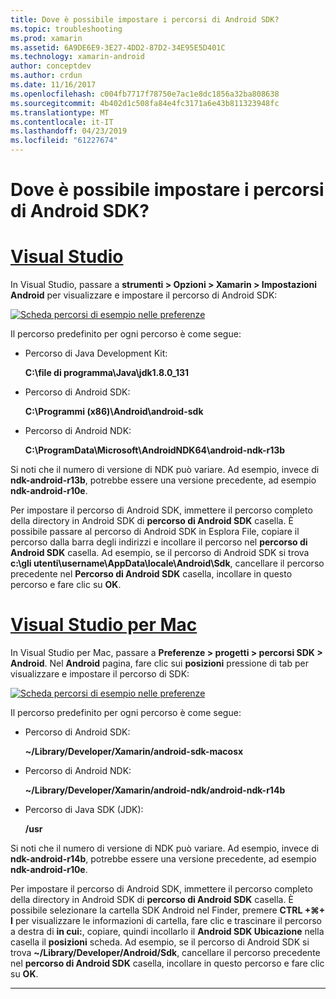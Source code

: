 ```yaml
---
title: Dove è possibile impostare i percorsi di Android SDK?
ms.topic: troubleshooting
ms.prod: xamarin
ms.assetid: 6A9DE6E9-3E27-4DD2-87D2-34E95E5D401C
ms.technology: xamarin-android
author: conceptdev
ms.author: crdun
ms.date: 11/16/2017
ms.openlocfilehash: c004fb7717f78750e7ac1e8dc1856a32ba808638
ms.sourcegitcommit: 4b402d1c508fa84e4fc3171a6e43b811323948fc
ms.translationtype: MT
ms.contentlocale: it-IT
ms.lasthandoff: 04/23/2019
ms.locfileid: "61227674"
---
```

# <a name="where-can-i-set-my-android-sdk-locations"></a>Dove è possibile impostare i percorsi di Android SDK?

# <a name="visual-studiotabwindows"></a>[Visual Studio](#tab/windows)

In Visual Studio, passare a **strumenti > Opzioni > Xamarin > Impostazioni Android** per visualizzare e impostare il percorso di Android SDK:

[![Scheda percorsi di esempio nelle preferenze](android-sdk-location-images/win/01-locations-sml.png)](android-sdk-location-images/win/01-locations.png#lightbox)

Il percorso predefinito per ogni percorso è come segue:

- Percorso di Java Development Kit: 

    **C:\\file di programma\\Java\\jdk1.8.0_131**

- Percorso di Android SDK: 

    **C:\\Programmi (x86)\\Android\\android-sdk**

- Percorso di Android NDK: 

    **C:\\ProgramData\\Microsoft\\AndroidNDK64\\android-ndk-r13b**

Si noti che il numero di versione di NDK può variare. Ad esempio, invece di **ndk-android-r13b**, potrebbe essere una versione precedente, ad esempio **ndk-android-r10e**.

Per impostare il percorso di Android SDK, immettere il percorso completo della directory in Android SDK di **percorso di Android SDK** casella. È possibile passare al percorso di Android SDK in Esplora File, copiare il percorso dalla barra degli indirizzi e incollare il percorso nel **percorso di Android SDK** casella.
Ad esempio, se il percorso di Android SDK si trova **c:\\gli utenti\\username\\AppData\\locale\\Android\\Sdk**, cancellare il percorso precedente nel  **Percorso di Android SDK** casella, incollare in questo percorso e fare clic su **OK**.

# <a name="visual-studio-for-mactabmacos"></a>[Visual Studio per Mac](#tab/macos)

In Visual Studio per Mac, passare a **Preferenze > progetti > percorsi SDK > Android**. Nel **Android** pagina, fare clic sui **posizioni** pressione di tab per visualizzare e impostare il percorso di SDK:

[![Scheda percorsi di esempio nelle preferenze](android-sdk-location-images/mac/01-locations-sml.png)](android-sdk-location-images/mac/01-locations.png#lightbox)

Il percorso predefinito per ogni percorso è come segue:

- Percorso di Android SDK: 

    **~/Library/Developer/Xamarin/android-sdk-macosx**

- Percorso di Android NDK: 

    **~/Library/Developer/Xamarin/android-ndk/android-ndk-r14b**

- Percorso di Java SDK (JDK): 

    **/usr**

Si noti che il numero di versione di NDK può variare. Ad esempio, invece di **ndk-android-r14b**, potrebbe essere una versione precedente, ad esempio **ndk-android-r10e**.

Per impostare il percorso di Android SDK, immettere il percorso completo della directory in Android SDK di **percorso di Android SDK** casella. È possibile selezionare la cartella SDK Android nel Finder, premere **CTRL +&#8984;+ I** per visualizzare le informazioni di cartella, fare clic e trascinare il percorso a destra di **in cui:**, copiare, quindi incollarlo il **Android SDK Ubicazione** nella casella il **posizioni** scheda. Ad esempio, se il percorso di Android SDK si trova **~/Library/Developer/Android/Sdk**, cancellare il percorso precedente nel **percorso di Android SDK** casella, incollare in questo percorso e fare clic su **OK**.

-----
